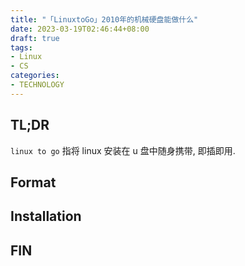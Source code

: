 ```yaml
---
title: "「LinuxtoGo」2010年的机械硬盘能做什么"
date: 2023-03-19T02:46:44+08:00
draft: true
tags:
- Linux
- CS
categories:
- TECHNOLOGY
---
```



<!-- more -->

## TL;DR

`linux to go` 指将 linux 安装在 u 盘中随身携带, 即插即用.

## Format

## Installation

## FIN
